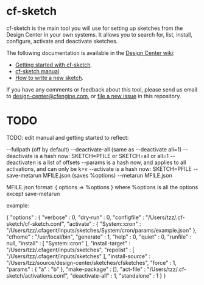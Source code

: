 # cf-sketch

cf-sketch is the main tool you will use for setting up sketches from
the Design Center in your own systems. It allows you to search for,
list, install, configure, activate and deactivate sketches.

The following documentation is available in the
[Design Center wiki](https://github.com/cfengine/design-center/wiki): 

- [Getting started with cf-sketch](https://github.com/cfengine/design-center/wiki/Getting-started-with-cf–sketch).
- [cf-sketch manual](https://github.com/cfengine/design-center/wiki/cf–sketch-manual).
- [How to write a new sketch](https://github.com/cfengine/design-center/wiki/How-to-write-a-new-sketch).

If you have any comments or feedback about this tool, please send us
email to <design-center@cfengine.com>, or
[file a new issue](https://github.com/cfengine/design-center/issues)
in this repository.

# TODO
TODO: edit manual and getting started to reflect:

--fullpath (off by default)
--deactivate-all (same as --deactivate all=1)
--deactivate is a hash now: SKETCH=PFILE or SKETCH=all or all=1
--deactivaten is a list of offsets
--params is a hash now, and applies to all activations, and can only be k=v
--activate is a hash now: SKETCH=PFILE
--save-metarun MFILE.json (saves %options)
--metarun MFILE.json

MFILE.json format: { options => \%options }
where %options is all the options except save-metarun

example:

{
   "options" : {
      "verbose" : 0,
      "dry-run" : 0,
      "configfile" : "/Users/tzz/.cf-sketch/cf-sketch.conf",
      "activate" : {
         "System::cron" : "/Users/tzz/.cfagent/inputs/sketches/System/cron/params/example.json"
      },
      "cfhome" : "/usr/local/bin",
      "generate" : 1,
      "help" : 0,
      "quiet" : 0,
      "runfile" : null,
      "install" : [
         "System::cron"
      ],
      "install-target" : "/Users/tzz/.cfagent/inputs/sketches",
      "repolist" : [
         "/Users/tzz/.cfagent/inputs/sketches"
      ],
      "install-source" : "/Users/tzz/source/design-center/sketches/cfsketches",
      "force" : 1,
      "params" : {
         "a" : "b"
      },
      "make-package" : [],
      "act-file" : "/Users/tzz/.cf-sketch/activations.conf",
      "deactivate-all" : 1,
      "standalone" : 1
   }
}

